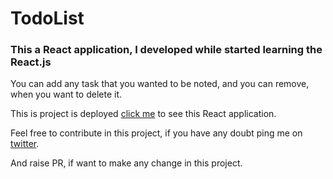# TodoList

### This a React application, I developed while started learning the React.js

You can add any task that you wanted to be noted, and you can remove, when you want to delete it.

This is project is deployed [click me](https://todo-list-anuragk24.netlify.app/) to see this React application.

Feel free to contribute in this project, if you have any doubt ping me on [twitter](https://twitter.com/AnuragS41695054).

And raise PR, if want to make any change in this project. 



